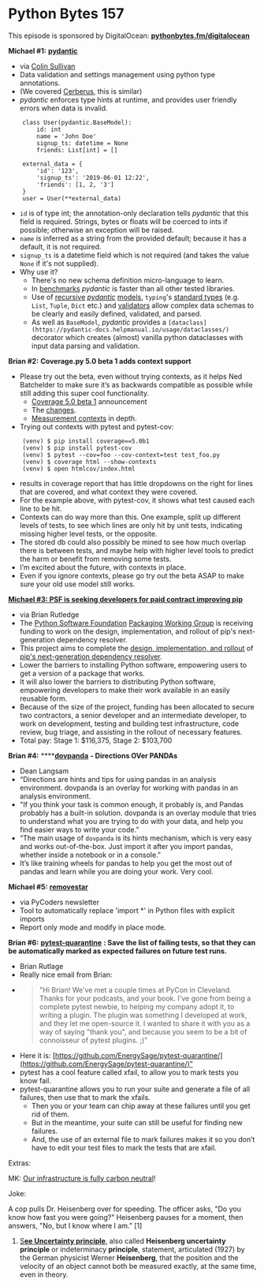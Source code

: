 # Python Bytes 157

This episode is sponsored by DigitalOcean: [**pythonbytes.fm/digitalocean**](http://pythonbytes.fm/digitalocean)

**Michael #1:** [**pydantic**](https://pydantic-docs.helpmanual.io/)

- via [Colin Sullivan](https://twitter.com/sullivancolin/status/1192482220168093697)
- Data validation and settings management using python type annotations.
- (We covered [Cerberus](https://docs.python-cerberus.org/en/stable/), this is similar)
- *pydantic* enforces type hints at runtime, and provides user friendly errors when data is invalid.

```
    class User(pydantic.BaseModel):
        id: int
        name = 'John Doe'
        signup_ts: datetime = None
        friends: List[int] = []
    
    external_data = {
        'id': '123',
        'signup_ts': '2019-06-01 12:22',
        'friends': [1, 2, '3']
    }
    user = User(**external_data)
```

- `id` is of type int; the annotation-only declaration tells *pydantic* that this field is required. Strings, bytes or floats will be coerced to ints if possible; otherwise an exception will be raised.
- `name` is inferred as a string from the provided default; because it has a default, it is not required.
- `signup_ts` is a datetime field which is not required (and takes the value `None` if it's not supplied).
- Why use it?
	- There's no new schema definition micro-language to learn.
	- In [benchmarks](https://pydantic-docs.helpmanual.io/benchmarks/) *pydantic* is faster than all other tested libraries.
	- Use of [recursive](https://pydantic-docs.helpmanual.io/usage/models/#recursive-models) [*pydantic*](https://pydantic-docs.helpmanual.io/usage/models/#recursive-models) [models](https://pydantic-docs.helpmanual.io/usage/models/#recursive-models), `typing`'s [standard types](https://pydantic-docs.helpmanual.io/usage/types/#standard-library-types) (e.g. `List`, `Tuple`, `Dict` etc.) and [validators](https://pydantic-docs.helpmanual.io/usage/validators/) allow complex data schemas to be clearly and easily defined, validated, and parsed.
	- As well as `BaseModel`, *pydantic* provides a `[dataclass](https://pydantic-docs.helpmanual.io/usage/dataclasses/)` decorator which creates (almost) vanilla python dataclasses with input data parsing and validation.

**Brian #2:** **Coverage.py 5.0 beta 1 adds context support**

- Please try out the beta, even without trying contexts, as it helps Ned Batchelder to make sure it’s as backwards compatible as possible while still adding this super cool functionality.
	- [Coverage 5.0 beta 1](https://nedbatchelder.com/blog/201911/coverage_50_beta_1.html) announcement
	- The [changes](https://coverage.readthedocs.io/en/latest/whatsnew5x.html).
	- [Measurement contexts](https://coverage.readthedocs.io/en/latest/contexts.html#contexts) in depth.
- Trying out contexts with pytest and pytest-cov:

```
    (venv) $ pip install coverage==5.0b1
    (venv) $ pip install pytest-cov
    (venv) $ pytest --cov=foo --cov-context=test test_foo.py
    (venv) $ coverage html --show-contexts
    (venv) $ open htmlcov/index.html 
```

- results in coverage report that has little dropdowns on the right for lines that are covered, and what context they were covered.
- For the example above, with pytest-cov, it shows what test caused each line to be hit.
- Contexts can do way more than this. One example, split up different levels of tests, to see which lines are only hit by unit tests, indicating missing higher level tests, or the opposite.
- The stored db could also possibly be mined to see how much overlap there is between tests, and maybe help with higher level tools to predict the harm or benefit from removing some tests.
- I’m excited about the future, with contexts in place.
- Even if you ignore contexts, please go try out the beta ASAP to make sure your old use model still works.

[**Michael #3: PSF is seeking developers for paid contract improving pip**](https://pyfound.blogspot.com/2019/11/seeking-developers-for-paid-contract.html)

- via Brian Rutledge
- The [Python Software Foundation](https://python.org/psf-landing) [Packaging Working Group](https://www.python.org/psf/committees/#packaging-work-group) is receiving funding to work on the design, implementation, and rollout of pip's next-generation dependency resolver.
- This project aims to complete the [design, implementation, and rollout](https://github.com/pypa/pip/issues/6536) of [pip's next-generation dependency resolver](https://github.com/pypa/pip/issues/988). 
- Lower the barriers to installing Python software, empowering users to get a version of a package that works. 
- It will also lower the barriers to distributing Python software, empowering developers to make their work available in an easily reusable form.
- Because of the size of the project, funding has been allocated to secure two contractors, a senior developer and an intermediate developer, to work on development, testing and building test infrastructure, code review, bug triage, and assisting in the rollout of necessary features.
- Total pay: Stage 1: $116,375, Stage 2: $103,700 

**Brian #4:** ****[**dovpanda**](https://github.com/dovpanda-dev/dovpanda) **- Directions OVer PANDAs**

- Dean Langsam
- “Directions are hints and tips for using pandas in an analysis environment. dovpanda is an overlay for working with pandas in an analysis environment.
- "If you think your task is common enough, it probably is, and Pandas probably has a built-in solution. dovpanda is an overlay module that tries to understand what you are trying to do with your data, and help you find easier ways to write your code.”
- “The main usage of `dovpanda` is its hints mechanism, which is very easy and works out-of-the-box. Just import it after you import pandas, whether inside a notebook or in a console.”
- It’s like training wheels for pandas to help you get the most out of pandas and learn while you are doing your work. Very cool.

**Michael #5:** [**removestar**](https://www.asmeurer.com/removestar/) 

- via PyCoders newsletter
- Tool to automatically replace 'import *' in Python files with explicit imports
- Report only mode and modify in place mode.

**Brian #6:**  [**pytest-quarantine**](https://github.com/EnergySage/pytest-quarantine/) **: Save the list of failing tests, so that they can be automatically marked as expected failures on future test runs.**

- Brian Rutlage
- Really nice email from Brian: 
- >"Hi Brian! We've met a couple times at PyCon in Cleveland. Thanks for your podcasts, and your book. I've gone from being a complete pytest newbie, to helping my company adopt it, to writing a plugin. The plugin was something I developed at work, and they let me open-source it. I wanted to share it with you as a way of saying "thank you", and because you seem to be a bit of connoisseur of pytest plugins. ;)"
- Here it is: [https://github.com/EnergySage/pytest-quarantine/](https://github.com/EnergySage/pytest-quarantine/)”
- pytest has a cool feature called xfail, to allow you to mark tests you know fail.
- pytest-quarantine allows you to run your suite and generate a file of all failures, then use that to mark the xfails. 
	- Then you or your team can chip away at these failures until you get rid of them. 
	- But in the meantime, your suite can still be useful for finding new failures.
	- And, the use of an external file to mark failures makes it so you don’t have to edit your test files to mark the tests that are xfail.


Extras:

MK: [Our infrastructure is fully carbon neutral](https://training.talkpython.fm/policies/environment)!

Joke:

A cop pulls Dr. Heisenberg over for speeding. The officer asks, "Do you know how fast you were going?" Heisenberg pauses for a moment, then answers, "No, but I know where I am.” [1]


1. [S](https://www.britannica.com/science/uncertainty-principle)[**ee Uncertainty principle**](https://www.britannica.com/science/uncertainty-principle), also called **Heisenberg uncertainty principle** or indeterminacy **principle**, statement, articulated (1927) by the German physicist Werner **Heisenberg**, that the position and the velocity of an object cannot both be measured exactly, at the same time, even in theory.

